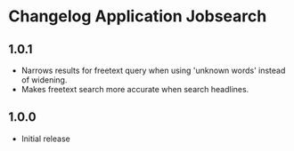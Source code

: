 Changelog Application Jobsearch
===============================

## 1.0.1
* Narrows results for freetext query when using 'unknown words' instead of widening.
* Makes freetext search more accurate when search headlines.

## 1.0.0
* Initial release
